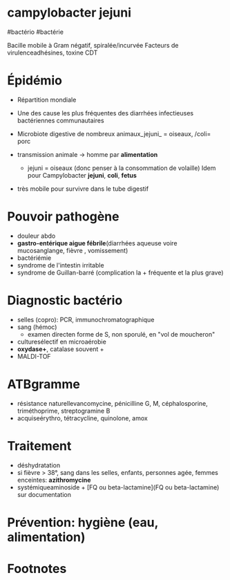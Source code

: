 # campylobacter jejuni
#bactério #bactérie 


Bacille mobile à Gram négatif, spiralée/incurvée
Facteurs de virulenceadhésines, toxine CDT 


# Épidémio


- Répartition mondiale 
- Une des cause les plus fréquentes des diarrhées infectieuses bactériennes communautaires 
- Microbiote digestive de nombreux animaux_jejuni_ = oiseaux, /coli= porc 
- transmission animale -> homme par **alimentation** 
    - jejuni = oiseaux (donc penser à la consommation de volaille)
      Idem pour Campylobacter **jejuni**, **coli**, **fetus** 
      
- très mobile pour survivre dans le tube digestif 


# Pouvoir pathogène


- douleur abdo 
- **gastro-entérique aigue fébrile**(diarrhées aqueuse voire mucosanglange, fièvre , vomissement) 
- bactériémie 
- syndrome de l'intestin irritable 
- syndrome de Guillan-barré (complication la + fréquente et la plus grave) 


# Diagnostic bactério


- selles (copro): PCR, immunochromatographique 
- sang (hémoc) 
    - examen directen forme de S, non sporulé, en "vol de moucheron" 
- culturesélectif en microaérobie 
- **oxydase+**, catalase souvent + 
- MALDI-TOF 


# ATBgramme


- résistance naturellevancomycine, pénicilline G, M, céphalosporine, triméthoprime, streptogramine B 
- acquiseérythro, tétracycline, quinolone, amox 


# Traitement


- déshydratation 
- si fièvre > 38°, sang dans les selles, enfants, personnes agée, femmes enceintes: **azithromycine** 
- systémiqueaminoside + [FQ ou beta-lactamine](FQ ou beta-lactamine) sur documentation 


# Prévention: hygiène (eau, alimentation)



# Footnotes

